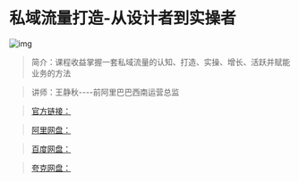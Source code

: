 # 私域流量打造-从设计者到实操者

![img]()

> 简介：课程收益掌握一套私域流量的认知、打造、实操、增长、活跃并赋能业务的方法

> 讲师：王静秋----前阿里巴巴西南运营总监

> [官方链接：]()

> [阿里网盘：]()

> [百度网盘：]()

> [夸克网盘：]()

